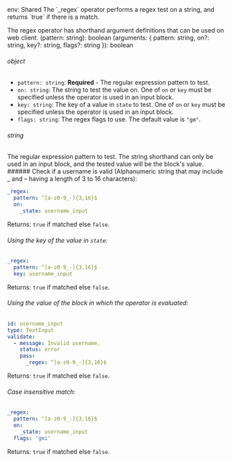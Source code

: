 <TITLE>_regex</TITLE>
<METADATA>env: Shared</METADATA>
<DESCRIPTION>The `_regex` operator performs a regex test on a string, and returns `true` if there is a match.

The regex operator has shorthand argument definitions that can be used on web client.</DESCRIPTION>
<USAGE>(pattern: string): boolean
(arguments: {
pattern: string,
on?: string,
key?: string,
flags?: string
}): boolean

###### object

- `pattern: string`: **Required** - The regular expression pattern to test.
- `on: string`: The string to test the value on. One of `on` or `key` must be specified unless the operator is used in an input block.
- `key: string`: The key of a value in `state` to test. One of `on` or `key` must be specified unless the operator is used in an input block.
- `flags: string`: The regex flags to use. The default value is `"gm"`.

###### string

The regular expression pattern to test. The string shorthand can only be used in an input block, and the tested value will be the block's value.</USAGE>
<EXAMPLES>###### Check if a username is valid (Alphanumeric string that may include \_ and – having a length of 3 to 16 characters):

```yaml
_regex:
  pattern: ^[a-z0-9_-]{3,16}$
  on:
    _state: username_input
```

Returns: `true` if matched else `false`.

###### Using the key of the value in `state`:

```yaml
_regex:
  pattern: ^[a-z0-9_-]{3,16}$
  key: username_input
```

Returns: `true` if matched else `false`.

###### Using the value of the block in which the operator is evaluated:

```yaml
id: username_input
type: TextInput
validate:
  - message: Invalid username.
    status: error
    pass:
      _regex: ^[a-z0-9_-]{3,16}$
```

Returns: `true` if matched else `false`.

###### Case insensitive match:

```yaml
_regex:
  pattern: ^[a-z0-9_-]{3,16}$
  on:
    _state: username_input
  flags: 'gmi'
```

Returns: `true` if matched else `false`.</EXAMPLES>
